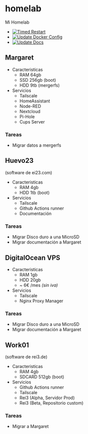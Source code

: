 # homelab
Mi Homelab

- [![Timed Restart](https://github.com/naielv/homelab/actions/workflows/timed_restart.yml/badge.svg)](https://github.com/naielv/homelab/actions/workflows/timed_restart.yml)
- [![Update Docker Config](https://github.com/naielv/homelab/actions/workflows/docker_update.yml/badge.svg)](https://github.com/naielv/homelab/actions/workflows/docker_update.yml)
- [![Update Docs](https://github.com/naielv/homelab/actions/workflows/docs.yml/badge.svg)](https://github.com/naielv/homelab/actions/workflows/docs.yml)


## Margaret
* Caracteristicas
    * RAM 64gb
    * SSD 256gb (boot)
    * HDD 9tb (mergerfs)
* Servicios
    * Tailscale
    * HomeAssistant
    * Node-RED
    * Nextcloud
    * Pi-Hole
    * Cups Server
### Tareas
- Migrar datos a mergerfs

## Huevo23
(software de ei23.com)
* Caracteristicas
    * RAM 4gb
    * HDD 1tb (boot)
* Servicios
    * Tailscale
    * Github Actions runner
    * Documentación
### Tareas
- Migrar Disco duro a una MicroSD
- Migrar documentación a Margaret

## DigitalOcean VPS
* Caracteristicas
    * RAM 1gb
    * HDD 20gb
    * ~ 6€ /mes *(sin iva)*
* Servicios
    * Tailscale
    * Nginx Proxy Manager
### Tareas
- Migrar Disco duro a una MicroSD
- Migrar documentación a Margaret

## Work01
(software de rei3.de)
* Caracteristicas
    * RAM 4gb
    * SDCARD 512gb (boot)
* Servicios
    * Github Actions runner
    * Tailscale
    * Rei3 (Alpha, Servidor Prod)
    * Rei3 (Beta, Repositorio custom)
### Tareas
- Migrar a Margaret


